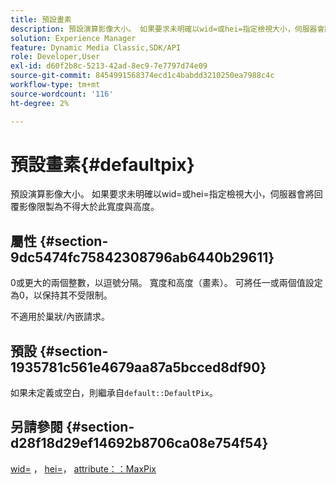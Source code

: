 ```yaml
---
title: 預設畫素
description: 預設演算影像大小。 如果要求未明確以wid=或hei=指定檢視大小，伺服器會將回覆影像限製為不得大於此寬度與高度。
solution: Experience Manager
feature: Dynamic Media Classic,SDK/API
role: Developer,User
exl-id: d60f2b8c-5213-42ad-8ec9-7e7797d74e09
source-git-commit: 8454991568374ecd1c4babdd3210250ea7988c4c
workflow-type: tm+mt
source-wordcount: '116'
ht-degree: 2%

---
```


# 預設畫素{#defaultpix}

預設演算影像大小。 如果要求未明確以wid=或hei=指定檢視大小，伺服器會將回覆影像限製為不得大於此寬度與高度。

## 屬性 {#section-9dc5474fc75842308796ab6440b29611}

0或更大的兩個整數，以逗號分隔。 寬度和高度（畫素）。 可將任一或兩個值設定為0，以保持其不受限制。

不適用於巢狀/內嵌請求。

## 預設 {#section-1935781c561e4679aa87a5bcced8df90}

如果未定義或空白，則繼承自`default::DefaultPix`。

## 另請參閱 {#section-d28f18d29ef14692b8706ca08e754f54}

[wid=](../../../../../ir-api/http-protocol/image-rendering-api-ref/c-ir-http-protocol-ref/c-ir-http-protocol-command-reference/r-ir-wid.md#reference-b7e691b0624941168c94b2749ae233ec) ， [hei=](../../../../../ir-api/http-protocol/image-rendering-api-ref/c-ir-http-protocol-ref/c-ir-http-protocol-command-reference/r-ir-hei.md#reference-1c08f60365a94417a39867c09cac5478)， [attribute：：MaxPix](../../../../../ir-api/material-cat/image-rendering-api-ref/c-ir-material-catalog/c-ir-attributes-reference/r-ir-maxpix.md#reference-569f186bbc2840a6bd3cffa8ff3e7657)
